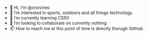 - 👋 Hi, I’m @cnovinec
- 👀 I’m interested in sports, outdoors and all things technology.
- 🌱 I’m currently learning CS50
- 💞️ I’m looking to collaborate on currently nothing
- 📫 How to reach me at this point of time is directly thorugh GitHub

<!---
cnovinec/cnovinec is a ✨ special ✨ repository because its `README.md` (this file) appears on your GitHub profile.
You can click the Preview link to take a look at your changes.
--->

